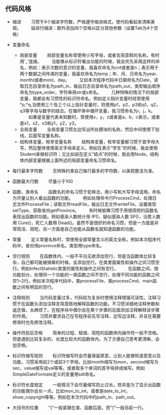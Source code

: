 ## 代码风格

- 缩进
&emsp;&emsp;习惯于4个缩进字符数，严格遵守缩进格式，使代码看起来清晰美观。
&emsp;&emsp;延续行缩进：额外添加四个空格以区分其他参数（设置Tab为4个空格）

- 变量命名
    - 局部变量
&emsp;&emsp;局部变量名称常使用小写字母，或者言简意赅的名称。有时用'_'连接。
&emsp;&emsp;当能够从标识符看出功能的时候，我会优先采用这样的命名，例如：表示次数的意识的变量，我喜欢命名为cnt或者是n；表示用于两个数据之间传递的变量，我喜欢命名为temp；年、月、日命名为year、month(或者mon)、day。
&emsp;&emsp;又如本次程序代码中日期命名为Date，读取日志目录命名为path_in，输出日志目录命名为path_out，类型输出顺序命名为type_order，字符串用str或s命名。
&emsp;&emsp;几种特殊的情况下的局部变量，我都会有习惯性的标识符命名。例如定义指针变量时经常使用*p,*q,当使用三个及三个以上指针变量时，则使用p1，p2，p3和q1，q2，q3等字母与数字的结合。在循环体中循环变量，我习惯命名为i，j，k。
&emsp;&emsp;如果是变量代表未知数时，常使用x，y，z或者是a，b，c表示。或者是x1，x2，x3和y1，y2，y3。
    - 全局变量
&emsp;&emsp;全局变量习惯左边写出所处模块的名称，然后中间使用下划线，后面写变量名称。
    - 结构体变量，枚举变量名称
&emsp;&emsp;结构体变量，枚举变量都习惯于首字母大写，然后整体使用英文字母来定义。例如在表示“学生”的时候，我会使用Student来做标识符；又比如说在定义“结点”的时候，我会用Node。结构体内部变量根据上面所述的局部变量命名习惯命名。

- 每行最多字符数
&emsp;&emsp;无特殊约束自己每行最多的字符数，以美观整洁为准。

- 函数最大行数
&emsp;&emsp;尽量小于100

- 函数、类命名
&emsp;&emsp;函数名的命名习惯于驼峰法，用小写和大写字母混用。命名为尽量让别人看出函数的功能。
&emsp;&emsp;例如处理命令行ProcessCmd，处理日志文件ProcessFile；读取文件readFile，输出日志文件writeFile，设置类型setType，获取省份getProvince。
&emsp;&emsp;有时候偷懒习惯于用很简短的函数名表现出函数的功能。例如感染人数统计用 IP()，疑似感染人数 SP()，治愈人数用 Cure()，死亡人数用 Dead()。虽然不是很好的命名习惯，但是一方面是非常简洁、简短，另一方面是自己也能从函数名就知道函数的功能。

- 常量
&emsp;&emsp;定义常量名称时，常使用全部常量含义的英文全称。例如本次程序代码中，省份用province命名，类型用type命名。

- 空行规则
&emsp;&emsp;在函数体内，一般不平白无故添加空行，但是当函数体比较复杂，自己都可能被搞晕的时候，会添加空行。在类里面属性和操作之间习惯空行。例如InfectStatistic类里的属性和操作之间有空行。
&emsp;&emsp;在函数之间，按功能划分，处理同一个功能的一类函数之间不空行，处理不同功能的函数之间空1~2行。例如本次程序代码中，类processFile、类processCmd、main函数之间有明显的空行。

- 注释规则
&emsp;&emsp;当代码变量过多，代码较为复杂时使用注释增强可读性。注释习惯于在函数头添加注释言简意赅地解释函数的功能。不习惯详细地注释参数和返还值，太麻烦了。在程序块中偶尔会在某个步骤的后面添加注释解释该步骤的作用。
&emsp;&emsp;习惯并要求自己在写程序前先写注释，边写边注释，并且在需要修改时也先修改注释。

- 操作符前后空格
&emsp;&emsp;简单的过程、赋值、简短的函数体内操作符一般不空格。但是遇到比较复杂的、长度比较大的函数体内，为了方便自己思考更清晰，会加空格。

- 标识符缩写规则
&emsp;&emsp;标识符缩写时会尽量保留原意，让别人能够知道意思以及功能，习惯采用前2个或前3个字母。比如month缩写为mon，second缩写为sec，value缩写成val等等。或者取多个单词的首字母拼成缩写。例如SimpleDateFormate定义的变量用sdt命名。

- 标识符长度规定
&emsp;&emsp;一般情况下会尽量缩写防止过长。除非是为了显示出函数的功能偶尔会长一点。比如mon_to_int，或者是date_to_int，show_copyright等等。例如在本次代码中的path_in、path_out。

- 大括号的位置
&emsp;&emsp;“{”一般紧跟在类、函数后面，而“}”一般另起一行。